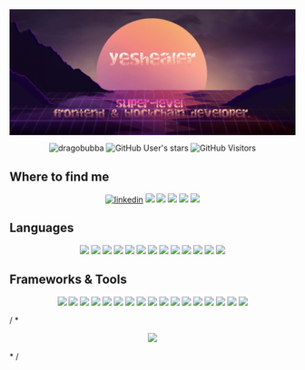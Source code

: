<img align="center" src="https://raw.githubusercontent.com/dragobubba/dragobubba/main/header_img.png" />

<p align='center'>
  <img alt='dragobubba's Github followers' src="https://img.shields.io/github/followers/dragobubba?label=Follow&style=flat&color=yellow&logo=github" />
  <img alt="GitHub User's stars" src="https://img.shields.io/github/stars/dragobubba?style=flat&logo=github&color=ff69b4" />
  <img alt="GitHub Visitors" src="https://visitor-badge.laobi.icu/badge?page_id=dragobubba.dragobubba&style=for-the-badge" />
</p>

## Where to find me
                                                                                                                        
<p align='center'>
  <a href='https://www.linkedin.com/in/adan-cui-926188232/'><img alt='linkedin' src="https://img.shields.io/badge/-Linkedin-blue?style=flat-square&logo=Linkedin&logoColor=white&link=https://www.linkedin.com/in/anirudhemmadi/" /></a>
  <a href='mailto:dragobubba@gmail.com'><img src='https://img.shields.io/badge/-dragobubba@gmail.com-c14438?style=flat-square&logo=Gmail&logoColor=white' /></a>
  <a href='https://t.me/dragobubba'><img src='https://img.shields.io/badge/-Telegram-blue?style=flat-square&logo=Telegram&logoColor=white' /></a>
  <a href='https://medium.com/@yeshealer'><img src='https://img.shields.io/badge/-Medium-03a57a?style=flat-square&labelColor=000000&logo=Medium' /></a>
  <a href='https://join.skype.com/invite/NvahXvmKbJKM'><img src='https://img.shields.io/badge/-Skype-blue?style=flat-square&logo=Skype&logoColor=white' /></a>
  <a href='https://stackoverflow.com/users/18228536/dragobubba'><img src='https://img.shields.io/badge/-Stackoverflow-f48225?style=flat-square&logo=Stackoverflow&logoColor=white' /></a>
</p>

## Languages

<p align='center'>
  <img src='https://img.shields.io/badge/-Solidity-363636?style=flat-square&logo=Solidity&logoColor=white' />
  <img src='https://img.shields.io/badge/-Web3-F16822?style=flat-square&logo=web3.js&logoColor=white' />
  <img src='https://img.shields.io/badge/-Javascript-F7DF1E?style=flat-square&logo=Javascript&logoColor=white' />
  <img src='https://img.shields.io/badge/-Typescript-3178C6?style=flat-square&logo=Typescript&logoColor=white' />
  <img src='https://img.shields.io/badge/-HTML5-E34F26?style=flat-square&logo=html5&logoColor=white' />
  <img src='https://img.shields.io/badge/-CSS3-1572B6?style=flat-square&logo=css3&logoColor=white' />
  <img src='https://img.shields.io/badge/-PHP-777BB4?style=flat-square&logo=php&logoColor=white' />
  <img src='https://img.shields.io/badge/-Bootstrap-7952B3?style=flat-square&logo=Bootstrap&logoColor=white' />
  <img src='https://img.shields.io/badge/-TailWindCSS-06B6D4?style=flat-square&logo=TailwindCSS&logoColor=white' />
  <img src='https://img.shields.io/badge/-MaterialUI-757575?style=flat-square&logo=materialdesign&logoColor=white' />
  <img src='https://img.shields.io/badge/-Python-3776AB?style=flat-square&logo=Python&logoColor=white' />
  <img src='https://img.shields.io/badge/-Binance-F0B90B?style=flat-square&logo=Binance&logoColor=white' />
  <img src='https://img.shields.io/badge/-Ethereum-3C3C3D?style=flat-square&logo=Ethereum&logoColor=white' />
</p>

## Frameworks & Tools

<p align='center'>
  <img src='https://img.shields.io/badge/-React-61DAFB?style=flat-square&logo=React&logoColor=white' />
  <img src='https://img.shields.io/badge/-Blockchain-121D33?style=flat-square&logo=Blockchain.com&logoColor=white' />
  <img src='https://img.shields.io/badge/-Laravel-FF2D20?style=flat-square&logo=Laravel&logoColor=white' />
  <img src='https://img.shields.io/badge/-Codeigniter-EF4223?style=flat-square&logo=Codeigniter&logoColor=white' />
  <img src='https://img.shields.io/badge/-VisualStudioCode-007ACC?style=flat-square&logo=VisualStudioCode&logoColor=white' />
  <img src='https://img.shields.io/badge/-Github-181717?style=flat-square&logo=Github&logoColor=white' />
  <img src='https://img.shields.io/badge/-AdobePhotoshop-31A8FF?style=flat-square&logo=AdobePhotoshop&logoColor=white' />
  <img src='https://img.shields.io/badge/-Figma-F24E1E?style=flat-square&logo=Figma&logoColor=white' />
  <img src='https://img.shields.io/badge/-AdobeXD-FF61F6?style=flat-square&logo=AdobeXD&logoColor=white' />
  <img src='https://img.shields.io/badge/-Codepen-000000?style=flat-square&logo=Codepen&logoColor=white' />
  <img src='https://img.shields.io/badge/-CodeSandbox-000000?style=flat-square&logo=CodeSandbox&logoColor=white' />
  <img src='https://img.shields.io/badge/-Replit-667881?style=flat-square&logo=Replit&logoColor=white' />
  <img src='https://img.shields.io/badge/-Netlify-00C7B7?style=flat-square&logo=Netlify&logoColor=white' />
  <img src='https://img.shields.io/badge/-Vercel-000000?style=flat-square&logo=Vercel&logoColor=white' />
  <img src='https://img.shields.io/badge/-Replit-667881?style=flat-square&logo=Replit&logoColor=white' />
  <img src='https://img.shields.io/badge/-Postman-FF6C37?style=flat-square&logo=Postman&logoColor=white' />
  <img src='https://img.shields.io/badge/-XAMPP-FB7A24?style=flat-square&logo=XAMPP&logoColor=white' />
</p>

/ *
<p align='center'>
  <img src='https://metrics.lecoq.io/dragobubba?template=classic&isocalendar=1&languages=1&achievements=1&people=1&isocalendar.duration=full-year&languages.limit=8&languages.threshold=0%25&languages.colors=github&languages.sections=most-used&languages.indepth=false&languages.analysis.timeout=15&languages.categories=markup%2C%20programming&languages.recent.categories=markup%2C%20programming&languages.recent.load=300&languages.recent.days=14&people.limit=24&people.identicons=false&people.size=28&people.types=followers%2C%20following&people.shuffle=false&achievements.threshold=C&achievements.secrets=true&achievements.display=detailed&achievements.limit=0&config.timezone=Europe%2FBudapest' />
</p>
* /
